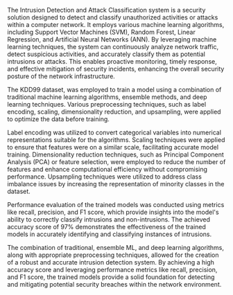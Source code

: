 The Intrusion Detection and Attack Classification system is a security solution designed to detect and classify unauthorized activities or attacks within a computer network. It employs various machine learning algorithms, including Support Vector Machines (SVM), Random Forest, Linear Regression, and Artificial Neural Networks (ANN). By leveraging machine learning techniques, the system can continuously analyze network traffic, detect suspicious activities, and accurately classify them as potential intrusions or attacks. This enables proactive monitoring, timely response, and effective mitigation of security incidents, enhancing the overall security posture of the network infrastructure.

The KDD99 dataset, was employed to train a model using a combination of traditional machine learning algorithms, ensemble methods, and deep learning techniques. Various preprocessing techniques, such as label encoding, scaling, dimensionality reduction, and upsampling, were applied to optimize the data before training.

Label encoding was utilized to convert categorical variables into numerical representations suitable for the algorithms. Scaling techniques were applied to ensure that features were on a similar scale, facilitating accurate model training. Dimensionality reduction techniques, such as Principal Component Analysis (PCA) or feature selection, were employed to reduce the number of features and enhance computational efficiency without compromising performance. Upsampling techniques were utilized to address class imbalance issues by increasing the representation of minority classes in the dataset.

Performance evaluation of the trained models was conducted using metrics like recall, precision, and F1 score, which provide insights into the model's ability to correctly classify intrusions and non-intrusions. The achieved accuracy score of 97% demonstrates the effectiveness of the trained models in accurately identifying and classifying instances of intrusions.

The combination of traditional, ensemble ML, and deep learning algorithms, along with appropriate preprocessing techniques, allowed for the creation of a robust and accurate intrusion detection system. By achieving a high accuracy score and leveraging performance metrics like recall, precision, and F1 score, the trained models provide a solid foundation for detecting and mitigating potential security breaches within the network environment.
